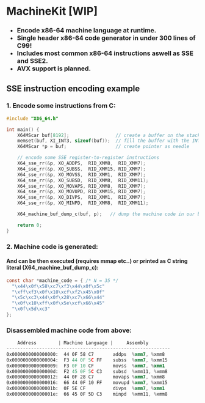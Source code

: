 # MachineKit [WIP]
<h3>

* Encode x86-64 machine language at runtime.
* Single header x86-64 code generator in under 300 lines of C99!
* Includes most common x86-64 instructions aswell as SSE and SSE2.
* AVX support is planned.

</h3>

<h2>SSE instruction encoding example</h2>

<h3>1. Encode some instructions from C:</h3>

```c
#include "X86_64.h"

int main() {
    X64MScar buf[8192];                 // create a buffer on the stack
    memset(buf, XI_INT3, sizeof(buf));  // fill the buffer with the INT3 (breakpoint) instruction
    X64MScar *p = buf;                  // create pointer as needle

    // encode some SSE register-to-register instructions
    X64_sse_rr(&p, XO_ADDPS,  RID_XMM8,  RID_XMM7);
    X64_sse_rr(&p, XO_SUBSS,  RID_XMM15, RID_XMM7);
    X64_sse_rr(&p, XO_MOVSS,  RID_XMM1,  RID_XMM7);
    X64_sse_rr(&p, XO_SUBSD,  RID_XMM8,  RID_XMM11);
    X64_sse_rr(&p, XO_MOVAPS, RID_XMM8,  RID_XMM7);
    X64_sse_rr(&p, XO_MOVUPD, RID_XMM15, RID_XMM7);
    X64_sse_rr(&p, XO_DIVPS,  RID_XMM1,  RID_XMM7);
    X64_sse_rr(&p, XO_MINPD,  RID_XMM8,  RID_XMM11);

    X64_machine_buf_dump_c(buf, p);   // dump the machine code in our buffer into a C like string literal

    return 0;
}
```

<h3>2. Machine code is generated:</h3>
<h4>And can be then executed (requires mmap etc..) or printed as C string literal (X64_machine_buf_dump_c):</h4>

```c
const char *machine_code = { /* N = 35 */
  "\x44\x0f\x58\xc7\xf3\x44\x0f\x5c"
  "\xff\xf3\x0f\x10\xcf\xf2\x45\x0f"
  "\x5c\xc3\x44\x0f\x28\xc7\x66\x44"
  "\x0f\x10\xff\x0f\x5e\xcf\x66\x45"
  "\x0f\x5d\xc3"
};
```
<h3> Disassembled machine code from above: </h3>

```asm
    Address        | Machine Language |     Assembly
------------------------------------------------------------
0x0000000000000000:  44 0F 58 C7       addps  %xmm7, %xmm8 
0x0000000000000004:  F3 44 0F 5C FF    subss  %xmm7, %xmm15
0x0000000000000009:  F3 0F 10 CF       movss  %xmm7, %xmm1 
0x000000000000000d:  F2 45 0F 5C C3    subsd  %xmm11, %xmm8 
0x0000000000000012:  44 0F 28 C7       movaps %xmm7, %xmm8 
0x0000000000000016:  66 44 0F 10 FF    movupd %xmm7, %xmm15
0x000000000000001b:  0F 5E CF          divps  %xmm7, %xmm1 
0x000000000000001e:  66 45 0F 5D C3    minpd  %xmm11, %xmm8 
```

